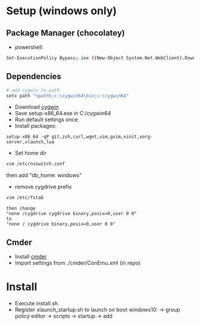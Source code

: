 # Setup (windows only)

## Package Manager (chocolatey)
- powershell:

```bash
Set-ExecutionPolicy Bypass; iex ((New-Object System.Net.WebClient).DownloadString('https://chocolatey.org/install.ps1'))
```

## Dependencies

```bash
# add cygwin to path
setx path "%path%;c:\cygwin64\bin;c:\cygwin64"
```

- Download [cygwin](https://www.cygwin.com/)
- Save setup-x86_64.exe in C:/cygwin64
- Run default settings once
- Install packages:
```
setup-x86_64 -qP git,zsh,curl,wget,vim,gvim,xinit,xorg-server,xlaunch,lua
```

- Set home dir
```bash
vim /etc/nsswitch.conf
```
then add "db_home: windows"

- remove cygdrive prefix
```bash
vim /etc/fstab
```
```
then change
"none /cygdrive cygdrive binary,posix=0,user 0 0"
to
"none / cygdrive binary,posix=0,user 0 0"
```

## Cmder

- Install [cmder](https://github.com/cmderdev/cmder/releases)
- Import settings from ./cmder/ConEmu.xml (in repo)

# Install

* Execute install.sh
* Register xlaunch_startup.sh to launch on boot
  windows10: 
  -> group policy editor
  -> scripts
  -> startup
  -> add
